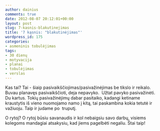 ```yaml
---
author: dainius
comments: true
date: 2012-08-07 20:12:01+00:00
layout: post
slug: 7-kasnis-blakutinejimas
title: '7 kąsnis: "blakutinėjimas"'
wordpress_id: 175
categories:
- asmeninis tobulėjimas
tags:
- 30 dienų
- motyvacija
- planai
- tobulėjimas
- verslas
---
```


Kas tai? Tai - šiaip pasivaikščiojimas/pasivažinėjimas be tikslo ir reikalo. Buvau planavęs pasivaikščioti, deja nepavyko.  Užtat pavyko pasivažinėti. Du kartus. Tokių pasivažinėjimų dabar pasitaiko, kadangi ketiname kraustytis iš vieno nuomojamo namo į kitą, tai paskambina kokia tetutė ir važiuoju. Taip ir judame po  truputį.

O rytoj? O rytoj būsiu savanaudis ir kol nebaigsiu savo darbų, visiems kolegoms mandagiai atsakysiu, kad jiems pagelbėti negaliu. Štai taip!
